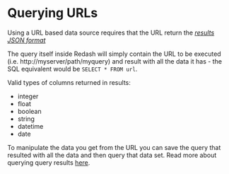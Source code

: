 # Querying URLs

Using a URL based data source requires that the URL return the [_results JSON format_](https://redash.io/help-onpremise/how-rd-works/data-source-results-format.html)

The query itself inside Redash will simply contain the URL to be executed (i.e. http://myserver/path/myquery) and result with all the data it has - the SQL equivalent would be `SELECT * FROM url`.

Valid types of columns returned in results:
* integer
* float
* boolean
* string
* datetime
* date

To manipulate the data you get from the URL you can save the query that resulted with all the data and then query that data set.
Read more about querying query results [here](queries/using-datasets-as-data-sources.md).
